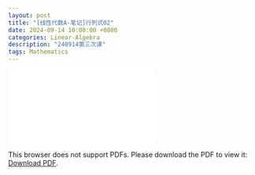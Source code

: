 ```yaml
---
layout: post
title: "[线性代数A-笔记]行列式02"
date: 2024-09-14 10:00:00 +0800
categories: Linear-Algebra
description: "240914第三次课"
tags: Mathematics
---
```

<!-- ![](../assets/pdfs/la-01.pdf) -->
<!-- For ios users:[Download](https://github.com/PhotonYan/PhotonYan.github.io/blob/gh-pages/pdfs/la-01.pdf)

<object data="{{ site.url }}{{ site.baseurl }}/assets/pdfs/la-01.pdf" type="application/pdf"></object> -->

<object data="{{ site.url }}/assets/pdfs/la-03.pdf" type="application/pdf" width="700px" height="700px">
    <embed src="{{ site.url }}/assets/pdfs/la-03.pdf">
        <p>This browser does not support PDFs. Please download the PDF to view it: <a href="{{ site.url }}/assets/pdfs/la-03.pdf">Download PDF</a>.</p>
    </embed>
</object>